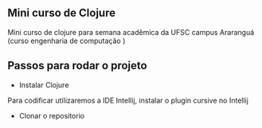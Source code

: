 ## Mini curso de Clojure

Mini curso de clojure para semana acadêmica da UFSC campus Araranguá (curso engenharia  de computação )



## Passos para rodar o projeto

* Instalar Clojure

Para codificar utilizaremos a IDE Intellij, instalar o plugin cursive no Intellij

* Clonar o repositorio


